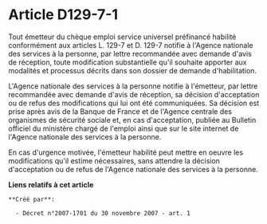# Article D129-7-1

Tout émetteur du chèque emploi service universel préfinancé habilité conformément aux articles L. 129-7 et D. 129-7 notifie à
l'Agence nationale des services à la personne, par lettre recommandée avec demande d'avis de réception, toute modification
substantielle qu'il souhaite apporter aux modalités et processus décrits dans son dossier de demande d'habilitation.

L'Agence nationale des services à la personne notifie à l'émetteur, par lettre recommandée avec demande d'avis de réception,
sa décision d'acceptation ou de refus des modifications qui lui ont été communiquées. Sa décision est prise après avis de la
Banque de France et de l'Agence centrale des organismes de sécurité sociale et, en cas d'acceptation, publiée au Bulletin
officiel du ministère chargé de l'emploi ainsi que sur le site internet de l'Agence nationale des services à la personne. 

En cas d'urgence motivée, l'émetteur habilité peut mettre en oeuvre les modifications qu'il estime nécessaires, sans attendre
la décision d'acceptation ou de refus de l'Agence nationale des services à la personne.

**Liens relatifs à cet article**

	**Créé par**:

	  - Décret n°2007-1701 du 30 novembre 2007 - art. 1
